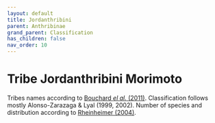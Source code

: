 ```yaml
---
layout: default
title: Jordanthribini
parent: Anthribinae
grand_parent: Classification
has_children: false
nav_order: 10
---
```



# Tribe Jordanthribini Morimoto

Tribes names according to [Bouchard _el al._ (2011)](https://zookeys.pensoft.net/articles.php?id=4001). Classification follows mostly Alonso-Zarazaga & Lyal (1999, 2002). Number of species and distribution according to [Rheinheimer (2004)](https://www.zobodat.at/pdf/Mitt-Ent-Ver-Stuttgart_39_2004_0001-0244.pdf).
